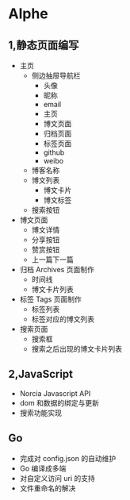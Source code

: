 # Alphe 
## 1,静态页面编写
 - 主页
    - 侧边抽屉导航栏
        - 头像
        - 昵称
        - email
        - 主页
        - 博文页面
        - 归档页面
        - 标签页面
        - github 
        - weibo
    - 博客名称
    - 博文列表
        - 博文卡片
        - 博文标签
    - 搜索按钮
 - 博文页面
    - 博文详情
    - 分享按钮
    - 赞赏按钮
    - 上一篇下一篇
 - 归档 Archives 页面制作
    - 时间线
    - 博文卡片列表
 - 标签 Tags 页面制作
    - 标签列表
    - 标签对应的博文列表
 - 搜索页面
    - 搜索框
    - 搜索之后出现的博文卡片列表
 
## 2,JavaScript
 - Norcia Javascript API
 - dom 和数据的绑定与更新
 - 搜索功能实现
 
## Go
 - 完成对 config.json 的自动维护
 - Go 编译成多端
 - 对自定义访问 uri 的支持
 - 文件重命名的解决